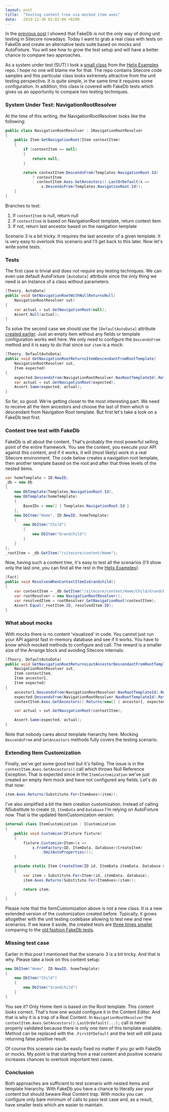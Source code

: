 ```yaml
---
layout: post
title:  "Testing content tree via mocked item axes"
date:   2019-12-30 02:02:00 +0200
---
```


In the [previous post](/2019/12/25/switching-from-fakedb-to-mocks.html) I showed that FakeDb is not the only way of doing unit testing in Sitecore nowadays. Today I want to grab a real class with tests on FakeDb and create an alternative tests suite based on mocks and AutoFixture. You will see how to grow the test setup and will have a better chance to compare two approaches.

As a system under test (SUT) I took a [small class](https://github.com/Sitecore/Helix.Examples/blob/master/examples/helix-basic-unicorn/src/Feature/Navigation/website/Services/NavigationRootResolver.cs#L9) from the [Helix Examples](https://github.com/Sitecore/Helix.Examples#welcome-to-the-sitecore-helix-examples-repository) repo. I hope no one will blame me for that. The repo contains Sitecore code samples and this particular class looks extremely attractive from the unit testing perspective. It is quite simple, in the same time it requires some configuration. In addition, this class is covered with FakeDb tests which gives us an opportunity to compare two testing techniques.

### System Under Test: NavigationRootResolver

At the time of this writing, the NavigationRootResolver looks like the following:

```cs
public class NavigationRootResolver : INavigationRootResolver
{
    public Item GetNavigationRoot(Item contextItem)
    {
        if (contextItem == null)
        {
            return null;
        }

        return contextItem.DescendsFrom(Templates.NavigationRoot.Id)
            ? contextItem
            : contextItem.Axes.GetAncestors().LastOrDefault(x =>
                x.DescendsFrom(Templates.NavigationRoot.Id));
    }
}
```

Branches to test:

1. If `contextItem` is null, return null
2. If `contextItem` is based on NavigationRoot template, return context item
3. If not, return last ancestor based on the navigation template

Scenario 3 is a bit tricky. It requires the last ancestor of a given template. It is very easy to overlook this scenario and I'll get back to this later. Now let's write some tests.

### Tests

The first case is trivial and does not require any testing techniques. We can even use default AutoFixture `[AutoData]` attribute since the only thing we need is an instance of a class without parameters:

```cs
[Theory, AutoData]
public void GetNavigationRootWithNullReturnsNull(
    NavigationRootResolver sut)
{
    var actual = sut.GetNavigationRoot(null);
    Assert.Null(actual);
}
```

To solve the second case we should use the `[DefaultAutoData]` attribute [created earlier](https://gist.github.com/sshushliapin/f7937ab589cc4588fc7515cbbfbc82de#file-sitecoreunittestingsamples-firstmock-L34). Just an empty item without any fields or template configuration works well here. We only need to configure the `DescendsFrom` method and it is easy to do that since our `item` is a mock:

```cs
[Theory, DefaultAutoData]
public void GetNavigationRootReturnsItemDescendantFromRootTemplate(
    NavigationRootResolver sut,
    Item expected)
{
    expected.DescendsFrom(NavigationRootResolver.NavRootTemplateId).Returns(true);
    var actual = sut.GetNavigationRoot(expected);
    Assert.Same(expected, actual);
}
```

So far, so good. We're getting closer to the most interesting part. We need to receive all the item ancestors and choose the last of them which is descendant from Navigation Root template. But first let's take a look on a FakeDb test first.

### Content tree test with FakeDb

FakeDb is all about the content. That's probably the most powerful selling point of the entire framework. You see the content, you execute your API against this content, and if it works, it will (most likely) work in a real Sitecore environment. The code below creates a navigation root template, then another template based on the root and after that three levels of the nested items.

```cs
var homeTemplate = ID.NewID;
_db = new Db
{
    new DbTemplate(Templates.NavigationRoot.Id),
    new DbTemplate(homeTemplate)
    {
        BaseIDs = new[] { Templates.NavigationRoot.Id }
    },
    new DbItem("Home", ID.NewID, homeTemplate)
    {
        new DbItem("Child")
        {
            new DbItem("Grandchild")
        }
    }
};
_rootItem = _db.GetItem("/sitecore/content/Home");
```

Now, having such a content tree, it's easy to test all the scenarios (I'll show only the last one, you can find all the rest in the [Helix Examples](https://github.com/Sitecore/Helix.Examples/blob/master/examples/helix-basic-unicorn/src/Feature/Navigation/tests/NavigationRootResolverTests.cs)):

```cs
[Fact]
public void ResolvesWhenContextItemIsGrandchild()
{
    var contextItem = _db.GetItem("/sitecore/content/Home/Child/Grandchild");
    var rootResolver = new NavigationRootResolver();
    var resolvedItem = rootResolver.GetNavigationRoot(contextItem);
    Assert.Equal(_rootItem.ID, resolvedItem.ID);
}
```

### What about mocks

With mocks there is no content 'visualized' in code. You cannot just run your API against fast in-memory database and see if it works. You have to *know* which mocked methods to configure and call. The reward is a smaller size of the Arrange block and avoiding Sitecore internals:

```cs
[Theory, DefaultAutoData]
public void GetNavigationRootReturnsLastAncestorDescendantFromRootTemplate(
    NavigationRootResolver sut,
    Item contextItem,
    Item ancestor1,
    Item expected)
{
    ancestor1.DescendsFrom(NavigationRootResolver.NavRootTemplateId).Returns(true);
    expected.DescendsFrom(NavigationRootResolver.NavRootTemplateId).Returns(true);
    contextItem.Axes.GetAncestors().Returns(new[] { ancestor1, expected });

    var actual = sut.GetNavigationRoot(contextItem);

    Assert.Same(expected, actual);
}
```

Note that nobody cares about template hierarchy here. Mocking `DescendsFrom` and `GetAncestors` methods fully covers the testing scenario.

### Extending Item Customization

Finally, we've got some good test but it's failing. The issue is in the `contextItem.Axes.GetAncestors()` call which throws Null Reference Exception. That is expected since in the `ItemCustomization` we've just created an empty item mock and have not configured any fields. Let's do that now:

```cs
item.Axes.Returns(Substitute.For<ItemAxes>(item));
```

I've also simplified a bit the item creation customization. Instead of calling NSubstitute to create `ID`, `ItemData` and `Database` I'm relying on AutoFixture now. That is the updated ItemCustomization version:

```cs
internal class ItemCustomization : ICustomization
{
    public void Customize(IFixture fixture)
    {
        fixture.Customize<Item>(x =>
            x.FromFactory<ID, ItemData, Database>(CreateItem)
                .OmitAutoProperties());
    }

    private static Item CreateItem(ID id, ItemData itemData, Database database)
    {
        var item = Substitute.For<Item>(id, itemData, database);
        item.Axes.Returns(Substitute.For<ItemAxes>(item));

        return item;
    }
}
```

Please note that the ItemCustomization above is not a new class. It is a new extended version of the customization created before. Typically, it grows altogether with the unit testing codebase allowing to test new and new scenarios. If we leave it aside, the created tests are [three times smaller](https://gist.github.com/sshushliapin/2469790ccec20fc21a993b3fab122d15) comparing to the [old fashion FakeDb tests](https://github.com/Sitecore/Helix.Examples/blob/master/examples/helix-basic-unicorn/src/Feature/Navigation/tests/NavigationRootResolverTests.cs).

### Missing test case

Earlier in this post I mentioned that the scenario 3 is a bit tricky. And that is why. Please take a look on this content setup:

```cs
new DbItem("Home", ID.NewID, homeTemplate)
{
    new DbItem("Child")
    {
        new DbItem("Grandchild")
    }
}
```

You see it? Only Home item is based on the Root template. This content *looks* correct. That's how one would configure it in the Content Editor. And that is why it is a trap of a Real Content. In `NavigationRootResolver` the `contextItem.Axes.GetAncestors().LastOrDefault(...);` call is never properly validated because there is only one item of this template available. Method can be replaced with the `.FirstOfDefault` and the test will still pass returning false positive result.

Of course this scenario can be easily fixed no matter if you go with FakeDb or mocks. My point is that starting from a real content and positive scenario increases chances to overlook important test cases.

### Conclusion

Both approaches are sufficient to test scenario with nested items and template hierarchy. With FakeDb you have a chance to literally *see* your content but should beware Real Content trap. With mocks you can configure only bare minimum of calls to pass test case and, as a result, have smaller tests which are easier to maintain.
